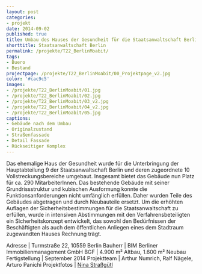 ```yaml
---
layout: post
categories:
- projekt
date: 2014-09-02
published: true
title: Umbau des Hauses der Gesundheit für die Staatsanwaltschaft Berlin
shorttitle: Staatsanwaltschaft Berlin
permalink: /projekte/T22_BerlinMoabit/
tags: 
- Buero
- Bestand
projectpage: /projekte/T22_BerlinMoabit/00_Projektpage_v2.jpg 
color: '#cac9c5'
images:
- /projekte/T22_BerlinMoabit/01.jpg
- /projekte/T22_BerlinMoabit/02.jpg
- /projekte/T22_BerlinMoabit/03_v2.jpg
- /projekte/T22_BerlinMoabit/04_v2.jpg
- /projekte/T22_BerlinMoabit/05.jpg
captions:
- Gebäude nach dem Umbau
- Originalzustand
- Straßenfassade
- Detail Fassade
- Rückseitiger Komplex
---
```

Das ehemalige Haus der Gesundheit wurde für die Unterbringung der Hauptabteilung 9 der Staatsanwaltschaft Berlin und deren zugeordnete 10 Vollstreckungsbereiche umgebaut. Insgesamt bietet das Gebäude nun Platz für ca. 290 MitarbeiterInnen. Das bestehende Gebäude mit seiner Grundrissstruktur und kubischen Ausformung konnte die Funktionsanforderungen nicht umfänglich erfüllen. Daher wurden Teile des Gebäudes abgetragen und durch Neubauteile ersetzt. Um die erhöhten Auflagen der Sicherheitsbestimmungen für die Staatsanwaltschaft zu erfüllen, wurde in intensiven Abstimmungen mit den Verfahrensbeteiligten ein Sicherheitskonzept entwickelt, das sowohl den Bedürfnissen der Beschäftigten als auch dem öffentlichen Anliegen eines dem Stadtraum zugewandten Hauses Rechnung trägt.

Adresse				|	Turmstraße 22, 10559 Berlin
Bauherr				|	BIM Berliner Immobilienmanagement GmbH
BGF					|	4.900 m² Altbau, 1.600 m² Neubau
Fertigstellung		|	September 2014
Projektteam			|	Arthur Numrich, Ralf Nägele, Arturo Panichi
Projektfotos		|	[Nina Straßgütl](http://www.ninastrg.de/)